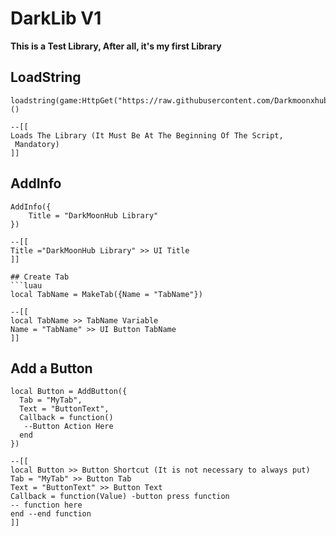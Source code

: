 # DarkLib V1
**__This is a Test Library, After all, it's my first Library__**

## LoadString
```luau
loadstring(game:HttpGet("https://raw.githubusercontent.com/Darkmoonxhubscript/DarkLibV1/refs/heads/main/Source.luau"))()
```
```luau
--[[
Loads The Library (It Must Be At The Beginning Of The Script,
 Mandatory)
]]
```
## AddInfo
```luau
AddInfo({
    Title = "DarkMoonHub Library"
})
```
```luau
--[[
Title ="DarkMoonHub Library" >> UI Title
]]

## Create Tab
```luau
local TabName = MakeTab({Name = "TabName"})
```
```luau
--[[
local TabName >> TabName Variable
Name = "TabName" >> UI Button TabName
]]
```
## Add a Button
```luau
local Button = AddButton({
  Tab = "MyTab",
  Text = "ButtonText",
  Callback = function()
   --Button Action Here
  end
})
```
```luau
--[[
local Button >> Button Shortcut (It is not necessary to always put)
Tab = "MyTab" >> Button Tab
Text = "ButtonText" >> Button Text
Callback = function(Value) -button press function
-- function here
end --end function
]]
```
